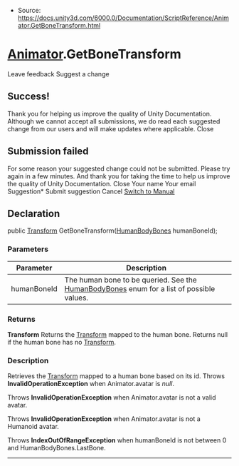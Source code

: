 * Source: https://docs.unity3d.com/6000.0/Documentation/ScriptReference/Animator.GetBoneTransform.html

#  [Animator](https://docs.unity3d.com/6000.0/Documentation/ScriptReference/Animator.html).GetBoneTransform
Leave feedback
Suggest a change
## Success!
Thank you for helping us improve the quality of Unity Documentation. Although we cannot accept all submissions, we do read each suggested change from our users and will make updates where applicable.
Close
## Submission failed
For some reason your suggested change could not be submitted. Please <a>try again</a> in a few minutes. And thank you for taking the time to help us improve the quality of Unity Documentation.
Close
Your name Your email Suggestion* Submit suggestion
Cancel
[Switch to Manual](https://docs.unity3d.com/6000.0/Documentation/Manual/class-Animator.html "Go to Animator Component in the Manual")
## Declaration
public [Transform](https://docs.unity3d.com/6000.0/Documentation/ScriptReference/Transform.html) GetBoneTransform([HumanBodyBones](https://docs.unity3d.com/6000.0/Documentation/ScriptReference/HumanBodyBones.html) humanBoneId); 
### Parameters
Parameter | Description  
---|---  
humanBoneId | The human bone to be queried. See the [HumanBodyBones](https://docs.unity3d.com/6000.0/Documentation/ScriptReference/HumanBodyBones.html) enum for a list of possible values.  
### Returns
**Transform** Returns the [Transform](https://docs.unity3d.com/6000.0/Documentation/ScriptReference/Transform.html) mapped to the human bone. Returns null if the human bone has no [Transform](https://docs.unity3d.com/6000.0/Documentation/ScriptReference/Transform.html). 
### Description
Retrieves the [Transform](https://docs.unity3d.com/6000.0/Documentation/ScriptReference/Transform.html) mapped to a human bone based on its id.
Throws **InvalidOperationException** when Animator.avatar is _null_.  
  
Throws **InvalidOperationException** when Animator.avatar is not a valid avatar.  
  
Throws **InvalidOperationException** when Animator.avatar is not a Humanoid avatar.  
  
Throws **IndexOutOfRangeException** when humanBoneId is not between 0 and HumanBodyBones.LastBone.
* * *
